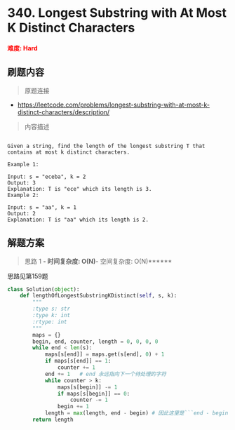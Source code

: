 # 340. Longest Substring with At Most K Distinct Characters

**<font color=red>难度: Hard</font>**

## 刷题内容

> 原题连接

* https://leetcode.com/problems/longest-substring-with-at-most-k-distinct-characters/description/

> 内容描述

```

Given a string, find the length of the longest substring T that contains at most k distinct characters.

Example 1:

Input: s = "eceba", k = 2
Output: 3
Explanation: T is "ece" which its length is 3.
Example 2:

Input: s = "aa", k = 1
Output: 2
Explanation: T is "aa" which its length is 2.
```

## 解题方案

> 思路 1
******- 时间复杂度: O(N)******- 空间复杂度: O(N)******


思路见第159题

```python
class Solution(object):
    def lengthOfLongestSubstringKDistinct(self, s, k):
        """
        :type s: str
        :type k: int
        :rtype: int
        """
        maps = {}
        begin, end, counter, length = 0, 0, 0, 0
        while end < len(s):
            maps[s[end]] = maps.get(s[end], 0) + 1
            if maps[s[end]] == 1:
                counter += 1
            end += 1   # end 永远指向下一个待处理的字符
            while counter > k:
                maps[s[begin]] -= 1
                if maps[s[begin]] == 0:
                    counter -= 1
                begin += 1
            length = max(length, end - begin) # 因此这里是```end - begin```而不是```end - begin + 1```
        return length
```
